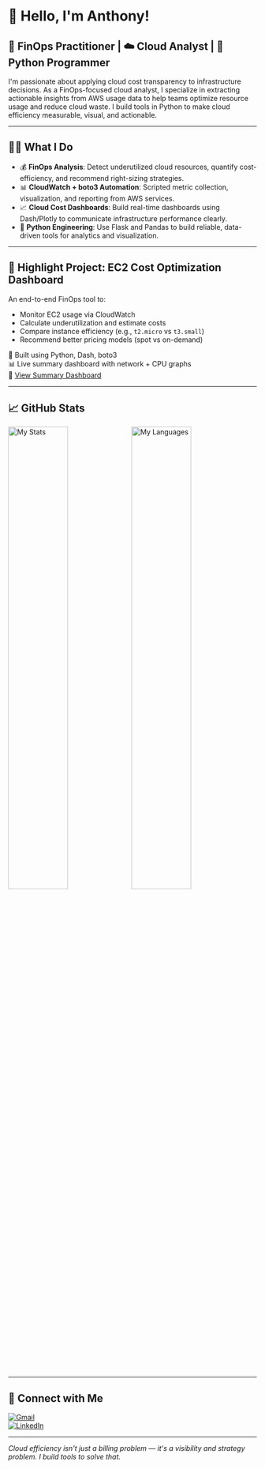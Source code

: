 # 👋 Hello, I'm Anthony!

## 💸 FinOps Practitioner | ☁️ Cloud Analyst | 🐍 Python Programmer

I'm passionate about applying cloud cost transparency to infrastructure decisions. As a FinOps-focused cloud analyst, I specialize in extracting actionable insights from AWS usage data to help teams optimize resource usage and reduce cloud waste. I build tools in Python to make cloud efficiency measurable, visual, and actionable.

---

## 👨‍💻 What I Do

- 💰 **FinOps Analysis**: Detect underutilized cloud resources, quantify cost-efficiency, and recommend right-sizing strategies.
- 📊 **CloudWatch + boto3 Automation**: Scripted metric collection, visualization, and reporting from AWS services.
- 📈 **Cloud Cost Dashboards**: Build real-time dashboards using Dash/Plotly to communicate infrastructure performance clearly.
- 🐍 **Python Engineering**: Use Flask and Pandas to build reliable, data-driven tools for analytics and visualization.

---

## 🚀 Highlight Project: EC2 Cost Optimization Dashboard

An end-to-end FinOps tool to:

- Monitor EC2 usage via CloudWatch
- Calculate underutilization and estimate costs
- Compare instance efficiency (e.g., `t2.micro` vs `t3.small`)
- Recommend better pricing models (spot vs on-demand)

📍 Built using Python, Dash, boto3  
📊 Live summary dashboard with network + CPU graphs  
🔗 [View Summary Dashboard](https://ec2-cost-optimization-dashboard-5.onrender.com/)

---

## 📈 GitHub Stats

<img alt="My Stats" align="left" width="49%" src="https://github-readme-stats.vercel.app/api?username=ngunyigachie&show_icons=true&theme=synthwave"/>
<img alt="My Languages" align="left" width="49%" src="https://github-readme-stats.vercel.app/api/top-langs/?username=ngunyigachie&layout=compact&theme=synthwave"/>

<br clear="both" />

---

## 🔗 Connect with Me

[![Gmail](https://img.shields.io/badge/-Gmail-red?style=flat-square&logo=gmail&logoColor=white&link=mailto:antogachie@gmail.com)](mailto:antogachie@gmail.com)  
[![LinkedIn](https://img.shields.io/badge/-LinkedIn-blue?style=flat-square&logo=linkedin&logoColor=white&link=https://www.linkedin.com/in/anthony-gachie-18b7292b8/)](https://www.linkedin.com/in/anthony-gachie-18b7292b8/)

---

_Cloud efficiency isn't just a billing problem — it's a visibility and strategy problem. I build tools to solve that._




